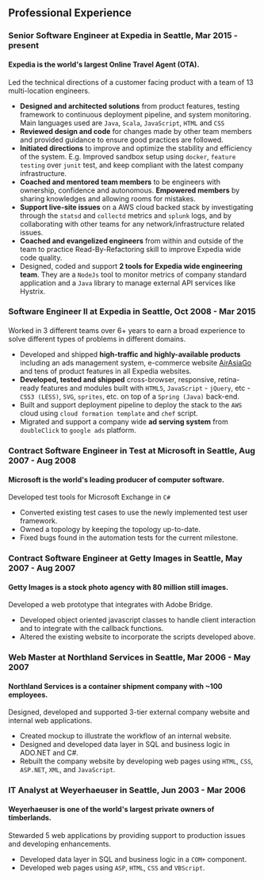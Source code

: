 ## Professional Experience

### **Senior Software Engineer** at **Expedia** in Seattle, Mar 2015 - present
#### Expedia is the world's largest Online Travel Agent (OTA).

Led the technical directions of a customer facing product with a team of 13 multi-location engineers.

- **Designed and architected solutions** from product features, testing framework to continuous deployment pipeline, and system monitoring. Main languages used are `Java`, `Scala`, `JavaScript`, `HTML` and `CSS`
- **Reviewed design and code** for changes made by other team members and provided guidance to ensure good practices are followed.
- **Initiated directions** to improve and optimize the stability and efficiency of the system. E.g. Improved sandbox setup using `docker`, `feature testing` over `junit` test, and keep compliant with the latest company infrastructure.
- **Coached and mentored team members** to be engineers with ownership, confidence and autonomous. **Empowered members** by sharing knowledges and allowing rooms for mistakes.
- **Support live-site issues** on a AWS cloud backed stack by investigating through the `statsd` and `collectd` metrics and `splunk` logs, and by collaborating with other teams for any network/infrastructure related issues.
- **Coached and evangelized engineers** from within and outside of the team to practice Read-By-Refactoring skill to improve Expedia wide code quality.
- Designed, coded and support **2 tools for Expedia wide engineering team**. They are a `NodeJs` tool to monitor metrics of company standard application and a `Java` library to manage external API services like Hystrix.

### **Software Engineer II** at **Expedia** in Seattle, Oct 2008 - Mar 2015
####

Worked in 3 different teams over 6+ years to earn a broad experience to solve different types of problems in different domains.

- Developed and shipped **high-traffic and highly-available products** including an ads management system, e-commerce website [AirAsiaGo](https://www.airasiago.com) and tens of product features in all Expedia websites.
- **Developed, tested and shipped** cross-browser, responsive, retina-ready features and modules built with `HTML5`, `JavaScript` - `jQuery`, etc - `CSS3 (LESS)`, `SVG`, `sprites`, etc. on top of a `Spring (Java)` back-end.
- Built and support deployment pipeline to deploy the stack to the `AWS` cloud using `cloud formation template` and `chef` script.
- Migrated and support a company wide **ad serving system** from `doubleClick` to `google ads` platform.

### **Contract Software Engineer in Test** at **Microsoft** in Seattle, Aug 2007 - Aug 2008
#### Microsoft is the world's leading producer of computer software.

Developed test tools for Microsoft Exchange in `C#`

- Converted existing test cases to use the newly implemented test user framework.
- Owned a topology by keeping the topology up-to-date.
- Fixed bugs found in the automation tests for the current milestone.

### **Contract Software Engineer** at **Getty Images** in Seattle, May 2007 - Aug 2007
#### Getty Images is a stock photo agency with 80 million still images.

Developed a web prototype that integrates with Adobe Bridge.

- Developed object oriented javascript classes to handle client interaction and to integrate with the callback functions.
- Altered the existing website to incorporate the scripts developed above.

### **Web Master** at **Northland Services** in Seattle, Mar 2006 - May 2007
#### Northland Services is a container shipment company with ~100 employees.

Designed, developed and supported 3-tier external company website and internal web applications.

- Created mockup to illustrate the workflow of an internal website.
- Designed and developed data layer in SQL and business logic in ADO.NET and C#.
- Rebuilt the company website by developing web pages using `HTML`, `CSS`, `ASP.NET`, `XML`, and `JavaScript`.

### **IT Analyst** at **Weyerhaeuser** in Seattle, Jun 2003 - Mar 2006
#### Weyerhaeuser is one of the world's largest private owners of timberlands.

Stewarded 5 web applications by providing support to production issues and developing enhancements.

- Developed data layer in SQL and business logic in a `COM+` component.
- Developed web pages using `ASP`, `HTML`, `CSS` and `VBScript`.

